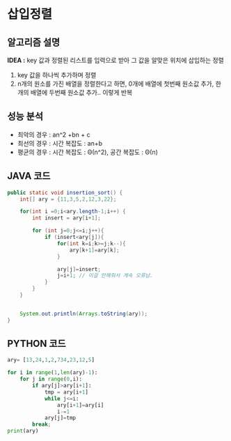 # 삽입정렬

## **알고리즘 설명**

**IDEA :** key 값과 정렬된 리스트를 입력으로 받아 그 값을 알맞은 위치에 삽입하는 정렬

1. key 값을 하나씩 추가하며 정렬
2. n개의 원소를 가진 배열을 정렬한다고 하면, 0개에 배열에 첫번째 원소값 추가, 한개의 배열에 두번째 원소값 추가.. 이렇게 반복

## **성능 분석**

- 최악의 경우 : an^2 +bn + c
- 최선의 경우 : 시간 복잡도 : an+b
- 평균의 경우 : 시간 복잡도 : Θ(n^2), 공간 복잡도 : Θ(n)

## **JAVA 코드**

```java
public static void insertion_sort() {
    int[] ary = {11,3,5,2,12,3,22};

    for(int i =0;i<ary.length-1;i++) {
        int insert = ary[i+1];

        for (int j=0;j<=i;j++){	
            if (insert<ary[j]){
                for(int k=i;k>=j;k--){
                    ary[k+1]=ary[k];
                }

                ary[j]=insert;
                j=i+1; // 이걸 안해줘서 계속 오류남.
            }
        }
    }


    System.out.println(Arrays.toString(ary));
}
```

## **PYTHON 코드**

```python
ary= [13,24,1,2,734,23,12,5]

for i in range(1,len(ary)-1):
    for j in range(0,i):
        if ary[j]>ary[i+1]:
            tmp = ary[i+1]
            while j<=i:
                ary[i+1]=ary[i]
                i-=1
            ary[j]=tmp
        break;
print(ary)
```

